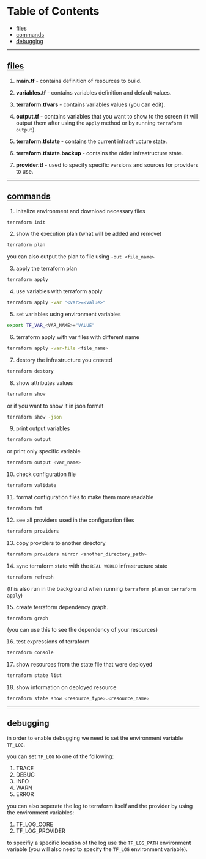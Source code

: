 # Table of Contents
- [files](#files)
- [commands](#commands)
- [debugging](#debugging)
<hr>

## <ins>files</ins>

1. <b> main.tf </b> - contains definition of resources to build.

2. <b> variables.tf </b> - contains variables definition and default values.

3. <b> terraform.tfvars </b> - contains variables values (you can edit).

4. <b> output.tf </b> - contains variables that you want to show to the screen (it will output them after using the ``apply`` method or by running ``terraform output``).

5. <b> terraform.tfstate </b> - contains the current infrastructure state.

6. <b> terraform.tfstate.backup </b> - contains the older infrastructure state.

7. <b> provider.tf </b> - used to specify specific versions and sources for providers to use.

<hr>

## <ins>commands</ins>
1) initalize environment and download necessary files
```bash
terraform init
```

2) show the execution plan (what will be added and remove)
```bash
terraform plan
```
you can also output the plan to file using ``-out <file_name>``

3) apply the terraform plan
```bash
terraform apply
```
4) use variables with terraform apply
```bash
terraform apply -var "<var>=<value>"
```
5) set variables using environment variables
```bash
export TF_VAR_<VAR_NAME>="VALUE"
```

6) terraform apply with var files with different name
```bash
terraform apply -var-file <file_name>
```

7) destory the infrastructure you created
```bash
terraform destory
```

8) show attributes values
```bash
terraform show
```
or if you want to show it in json format
```bash
terraform show -json
```

9) print output variables 
```bash
terraform output
```
or print only specific variable
```bash
terraform output <var_name>
```

10) check configuration file 
```bash
terraform validate
```

11) format configuration files to make them more readable
```bash
terraform fmt
```

12) see all providers used in the configuration files
```bash
terraform providers
```

13) copy providers to another directory
```bash
terraform providers mirror <another_directory_path>
```

14) sync terraform state with the ``REAL WORLD`` infrastructure state
```bash
terraform refresh
```
(this also run in the background when running ``terraform plan`` or ``terraform apply``)

15) create terraform dependency graph.
```bash
terraform graph
```
(you can use this to see the dependency of your resources)

16) test expressions of terraform
```bash
terraform console
```
17) show resources from the state file that were deployed
```bash
terraform state list
```
18) show information on deployed resource
```bash
terraform state show <resource_type>.<resource_name>
```

<hr>

## debugging
in order to enable debugging we need to set the environment variable ``TF_LOG``.

you can set ``TF_LOG`` to one of the following:

1. TRACE
2. DEBUG
3. INFO
4. WARN
5. ERROR

you can also seperate the log to terraform itself and the provider by using the environment variables: 
1. TF_LOG_CORE
2. TF_LOG_PROVIDER

to specifiy a specific location of the log use the ``TF_LOG_PATH`` environment variable (you will also need to specify the ``TF_LOG`` environment variable).